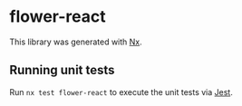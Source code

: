 # flower-react

This library was generated with [Nx](https://nx.dev).

## Running unit tests

Run `nx test flower-react` to execute the unit tests via [Jest](https://jestjs.io).
